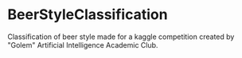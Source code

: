 # BeerStyleClassification
Classification of beer style made for a kaggle competition created by "Golem" Artificial Intelligence Academic Club.
